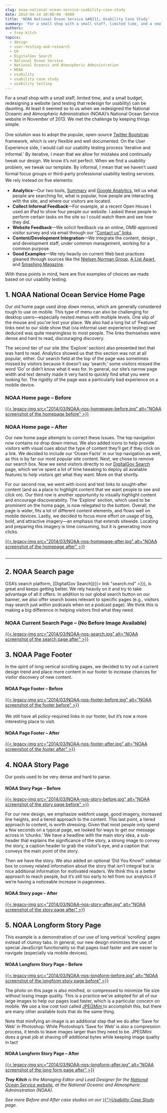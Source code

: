 ```yaml
---
slug: noaa-national-ocean-service-usability-case-study
date: 2014-04-14 10:00:04 -0400
title: 'NOAA National Ocean Service &#8211; Usability Case Study'
summary: 'For a small shop with a small staff, limited time, and a small budget, redesigning a website (and testing that redesign for usability) can be daunting. At least it seemed so to us when we redesigned the National Oceanic and Atmospheric Administration (NOAA)&#8217;s National Ocean Service website in November of 2013. We met the challenge'
authors:
  - troy-kitch
topics:
  - design
  - user-testing-and-research
  - UX
  - DigitalGov Search
  - National Ocean Service
  - National Oceanic and Atmospheric Administration
  - NOAA
  - usability
  - usability case study
  - usability testing
---
```


<div>
  <p>
    For a small shop with a small staff, limited time, and a small budget, redesigning a website (and testing that redesign for usability) can be daunting. At least it seemed so to us when we redesigned the National Oceanic and Atmospheric Administration (NOAA)&#8217;s National Ocean Service website in November of 2013. We met the challenge by keeping things simple.
  </p>
  
  <p>
    One solution was to adopt the popular, open-source <a style="line-height: 1.5em;" href="http://getbootstrap.com">Twitter Bootstrap</a><span style="line-height: 1.5em;"> framework, which is very flexible and well documented. On the User Experience side, I would call our usability testing process &#8216;iterative and informal.&#8217; By iterative, I mean that we allow for mistakes and continually tweak our design. We know it&#8217;s not perfect. When we find a usability problem, we tweak our template. By informal, I mean that we haven&#8217;t used formal focus groups or third-party professional usability testing services. We rely instead on five elements:</span>
  </p>
</div>

  * **Analytics**—Our two tools, [Summary](http://summary.net/) and [Google Analytics](http://www.google.com/analytics), tell us what people are searching for, what is popular, how people are interacting with the site, and where our visitors are located.
  * **Collect Informal Feedback**—For example, at a recent Open House I used an iPad to show four people our website. I asked these people to perform certain tasks on the site so I could watch them and see how they did.
  * **Website Feedback**—We solicit feedback via an online, OMB-approved visitor survey and via email through our &#8220;[Contact us&#8221; links](http://oceanservice.noaa.gov/contact.html).
  * **Content/Development Integration**—We integrate the content, design , and development staff, under common management, working for a common purpose.
  * **Good Examples**—We rely heavily on current Web best practices gleaned through sources like the [Nielsen Norman Group](http://www.nngroup.com/articles/), [A List Apart](http://alistapart.com/topics), and [Smashing Magazine](http://www.smashingmagazine.com/).

<p dir="ltr">
  With these points in mind, here are five examples of choices we made based on our usability testing.
</p>

## 1. NOAA National Ocean Service Home Page

<p dir="ltr">
  Our old home page used drop down menus, which are generally considered tough to use on mobile. This type of menu can also be challenging for desktop users—especially nested menus with multiple levels. One slip of the mouse and you’ve lost your place. We also had a long list of ‘Featured’ links next to our slide show that (via informal user experience testing) we deduced was quite meaningless to most people. The links themselves were dense and hard to read, discouraging discovery.
</p>

<p dir="ltr">
  The second tier of our site (the ‘Explore’ section) also presented text that was hard to read. Analytics showed us that this section was not at all popular, either. Our search field at the top of the page was sometimes missed by visitors because it doesn’t say ‘search;’ some visitors missed the word ‘Go’ or didn’t know what it was for. In general, our site’s narrow page width and text density made it very hard to quickly find what you were looking for. The rigidity of the page was a particularly bad experience on a mobile device.
</p>

### NOAA Home page &#8211; Before

[{{< legacy-img src="2014/03/NOAA-nos-homepage-before.jpg" alt="NOAA screenshot of the homepage before" >}}](https://s3.amazonaws.com/digitalgov/_legacy-img/2014/03/NOAA-nos-homepage-before.jpg)

### NOAA Home page &#8211; After

<p dir="ltr">
  Our new home page attempts to correct these issues. The top navigation now contains no drop down menus. We also added icons to help provide visitors with visual cues about the type of content they’ll get if they click on a link. We decided to include our ‘Ocean Facts’ in our top navigation as well, as this is by far our most popular site content. Next, we chose to remove our search box. Now we send visitors directly to our <a href="http://search.usa.gov/search?utf8=✓&sc=0&query=&m=&affiliate=oceanservice.noaa.gov">DigitalGov Search</a> page, which we’ve spent a lot of time tweaking to deploy all available features to help visitors get what they want. More on that shortly.
</p>

<p dir="ltr">
  For our second row, we went with icons and text links to sought-after content (and as a place to highlight content that we want people to see and click on). Our third row is another opportunity to visually highlight content and encourage discoverability. The ‘Explore’ section, which used to be prominent on the home page, is now relegated to the bottom. Overall, the page is wider, fits a lot of different content elements, and flows well on mobile devices. Lastly, we decided to focus more effort on usage of big, bold, and attractive imagery—an emphasis that extends sitewide. Locating and preparing this imagery is time consuming, but it is generating more clicks.
</p>

<p dir="ltr">
  <a href="https://s3.amazonaws.com/digitalgov/_legacy-img/2014/03/NOAA-nos-homepage-after.jpg">{{< legacy-img src="2014/03/NOAA-nos-homepage-after.jpg" alt="NOAA screenshot of the homepage after" >}}</a>
</p>

## 

## 

## 

**** 

## 2. NOAA Search page

GSA’s search platform, [DigitalGov Search]({{< link "search.md" >}}), is great and keeps getting better. We rely heavily on it and try to take advantage of all it offers. In addition to our global search button on our banner, we also offer search boxes relevant to specific pages (e.g., visitors may search just within podcasts when on a podcast page). We think this is making a big difference in helping visitors find what they need.

 

### NOAA Current Search Page &#8211; (No Before Image Available)

[{{< legacy-img src="2014/03/NOAA-nos-search.jpg" alt="NOAA screenshot of the search page after" >}}](https://s3.amazonaws.com/digitalgov/_legacy-img/2014/03/NOAA-nos-search.jpg)

 

## 

## 3. NOAA Page Footer

<p dir="ltr">
  In the spirit of long vertical scrolling pages, we decided to try out a current design trend and place more content in our footer to increase chances for visitor discovery of new content.
</p>

 

#### NOAA Page Footer &#8211; Before

[{{< legacy-img src="2014/03/NOAA-nos-footer-before.jpg" alt="NOAA screenshot of the footer before" >}}](https://s3.amazonaws.com/digitalgov/_legacy-img/2014/03/NOAA-nos-footer-before.jpg)

#### 

#### 

We still have all policy-required links in our footer, but it’s now a more interesting place to visit.

#### NOAA Page Footer &#8211; After

[{{< legacy-img src="2014/03/NOAA-nos-footer-after.jpg" alt="NOAA screenshot of the footer after" >}}](https://s3.amazonaws.com/digitalgov/_legacy-img/2014/03/NOAA-nos-footer-after.jpg)

## 4. NOAA Story Page

<p dir="ltr">
  Our posts used to be very dense and hard to parse.
</p>

 

#### NOAA Story Page &#8211; Before

[{{< legacy-img src="2014/03/NOAA-nos-story-before.jpg" alt="NOAA screenshot of the story page before" >}}](https://s3.amazonaws.com/digitalgov/_legacy-img/2014/03/NOAA-nos-story-before.jpg)

<p dir="ltr">
  For our new design, we emphasize webfont usage, good imagery, increased line heights, and a tiered approach to the content. This last point, a tiered approach to content, is worth stressing. Given that most people only spend a few seconds on a typical page, we looked for ways to get our message across in &#8216;chunks.&#8217; We have a headline with the main story idea, a sub-header that explains the significance of the story, a strong image to convey the story, a caption header to grab the visitor&#8217;s eye, and a caption that conveys the main point of the story.
</p>

<p dir="ltr">
  Then we have the story. We also added an optional &#8216;Did You Know?&#8217; sidebar box to convey related information about the story that isn&#8217;t integral but is nice additional information for motivated readers. We think this is a better approach to reach people, but it&#8217;s still too early to tell from our analytics if we&#8217;re having a noticeable increase in pageviews.
</p>

 

#### NOAA Story page &#8211; After

[{{< legacy-img src="2014/03/NOAA-nos-story-after.jpg" alt="NOAA screenshot of the story page after" >}}](https://s3.amazonaws.com/digitalgov/_legacy-img/2014/03/NOAA-nos-story-after.jpg)

 

## 5. NOAA Longform Story Page

<p dir="ltr">
  This example is a demonstration of our use of long vertical &#8216;scrolling&#8217; pages instead of clumsy tabs. In general, our new design minimizes the use of special JavaScript functionality so that pages load faster and are easier to navigate (especially via mobile devices).
</p>

#### NOAA Longform Story Page &#8211;  Before

 

[{{< legacy-img src="2014/03/NOAA-nos-longform-before.jpg" alt="NOAA screenshot of the longform story page before" >}}](https://s3.amazonaws.com/digitalgov/_legacy-img/2014/03/NOAA-nos-longform-before.jpg)

<p dir="ltr">
  The photo on this page is also minified, or compressed to minimize file size without losing image quality. This is a practice we&#8217;ve adopted for all of our large images to help our pages load faster, which is a particular concern on mobile. We use a low cost tool called <a href="http://www.jpegmini.com">JPEGMini </a>to accomplish this, but there are many other available tools that do the same thing.
</p>

<p dir="ltr">
  Note that minifying an image is an additional step that we do after &#8216;Save for Web&#8217; in Photoshop. While Photoshop&#8217;s &#8216;Save for Web&#8217; is also a compression process, it tends to leave images larger than they need to be. JPEGMini does a great job at shaving off additional bytes while keeping image quality in tact
</p>

 

#### NOAA Longform Story Page &#8211;  After

[{{< legacy-img src="2014/03/NOAA-nos-longform-after.jpg" alt="NOAA screenshot of the long form page after" >}}](https://s3.amazonaws.com/digitalgov/_legacy-img/2014/03/NOAA-nos-longform-after.jpg)

<p dir="ltr">
  <span style="line-height: 1.5em;">  </span>
</p>

<p dir="ltr">
  <em><strong>Troy Kitch</strong> is the Managing Editor and Lead Designer for the <a href="http://oceanservice.noaa.gov/">National Ocean Service website</a>, at the National Oceanic and Atmospheric Administration (NOAA).</em>
</p>

<p dir="ltr">
  <em>See more Before and After case studies on our <a href="{{< link "government-usability-case-studies.md" >}}">Usability Case Study</a> page.</em>
</p>